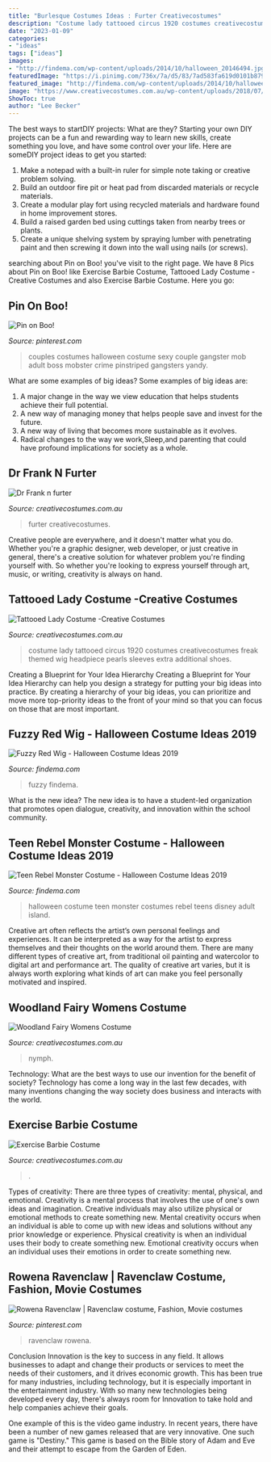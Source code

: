 ```yaml
---
title: "Burlesque Costumes Ideas : Furter Creativecostumes"
description: "Costume lady tattooed circus 1920 costumes creativecostumes freak themed wig headpiece pearls sleeves extra additional shoes"
date: "2023-01-09"
categories:
- "ideas"
tags: ["ideas"]
images:
- "http://findema.com/wp-content/uploads/2014/10/halloween_20146494.jpg"
featuredImage: "https://i.pinimg.com/736x/7a/d5/83/7ad583fa619d0101b879cd5b282fc88d.jpg"
featured_image: "http://findema.com/wp-content/uploads/2014/10/halloween_20146014.jpg"
image: "https://www.creativecostumes.com.au/wp-content/uploads/2018/07/CC_April_18_172-768x1024.jpg"
ShowToc: true
author: "Lee Becker"
---
```



The best ways to startDIY projects: What are they?
Starting your own DIY projects can be a fun and rewarding way to learn new skills, create something you love, and have some control over your life. Here are someDIY project ideas to get you started: 
1. Make a notepad with a built-in ruler for simple note taking or creative problem solving.
2. Build an outdoor fire pit or heat pad from discarded materials or recycle materials. 
3. Create a modular play fort using recycled materials and hardware found in home improvement stores. 
4. Build a raised garden bed using cuttings taken from nearby trees or plants. 
5. Create a unique shelving system by spraying lumber with penetrating paint and then screwing it down into the wall using nails (or screws).

	

		
searching about Pin on Boo! you've visit to the right page. We have 8 Pics about Pin on Boo! like Exercise Barbie Costume, Tattooed Lady Costume -Creative Costumes and also Exercise Barbie Costume. Here you go:
		
    
## Pin On Boo!

<img loading=lazy src="https://i.pinimg.com/736x/10/56/20/10562094506cd2280e6cb2c0d026557d--sexy-couples-costumes-halloween-couples.jpg" onerror="this.onerror=null;this.src='https://tse1.mm.bing.net/th?id=OIP.FI-ylTx-V-QhadzHF6gedAHaNV&amp;pid=15.1';" alt="Pin on Boo!">

_Source: pinterest.com_

>couples costumes halloween costume sexy couple gangster mob adult boss mobster crime pinstriped gangsters yandy. 

	

What are some examples of big ideas?
Some examples of big ideas are: 
1. A major change in the way we view education that helps students achieve their full potential. 
2. A new way of managing money that helps people save and invest for the future. 
3. A new way of living that becomes more sustainable as it evolves. 
4. Radical changes to the way we work,Sleep,and parenting that could have profound implications for society as a whole.

    
## Dr Frank N Furter

<img loading=lazy src="https://www.creativecostumes.com.au/wp-content/uploads/2012/09/Frank-n-Furter-1-697x1024.jpg" onerror="this.onerror=null;this.src='https://tse2.mm.bing.net/th?id=OIP.bo-8DSv1nXIiZnXIu6GDtgHaK4&amp;pid=15.1';" alt="Dr Frank n furter">

_Source: creativecostumes.com.au_

>furter creativecostumes. 

	

Creative people are everywhere, and it doesn't matter what you do. Whether you're a graphic designer, web developer, or just creative in general, there's a creative solution for whatever problem you're finding yourself with. So whether you're looking to express yourself through art, music, or writing, creativity is always on hand.

    
## Tattooed Lady Costume -Creative Costumes

<img loading=lazy src="https://www.creativecostumes.com.au/wp-content/uploads/2013/06/P1030672.jpg" onerror="this.onerror=null;this.src='https://tse4.mm.bing.net/th?id=OIP.6_XjBWrSRMKO-VjQFGIawQHaMm&amp;pid=15.1';" alt="Tattooed Lady Costume -Creative Costumes">

_Source: creativecostumes.com.au_

>costume lady tattooed circus 1920 costumes creativecostumes freak themed wig headpiece pearls sleeves extra additional shoes. 

	

Creating a Blueprint for Your Idea Hierarchy
Creating a Blueprint for Your Idea Hierarchy can help you design a strategy for putting your big ideas into practice. By creating a hierarchy of your big ideas, you can prioritize and move more top-priority ideas to the front of your mind so that you can focus on those that are most important.

    
## Fuzzy Red Wig - Halloween Costume Ideas 2019

<img loading=lazy src="http://findema.com/wp-content/uploads/2014/10/halloween_20146494.jpg" onerror="this.onerror=null;this.src='https://tse2.mm.bing.net/th?id=OIP.Dfft8ysuoAgBwDhtk_bEjAHaKl&amp;pid=15.1';" alt="Fuzzy Red Wig - Halloween Costume Ideas 2019">

_Source: findema.com_

>fuzzy findema. 

	

What is the new idea?
The new idea is to have a student-led organization that promotes open dialogue, creativity, and innovation within the school community.

    
## Teen Rebel Monster Costume - Halloween Costume Ideas 2019

<img loading=lazy src="http://findema.com/wp-content/uploads/2014/10/halloween_20146014.jpg" onerror="this.onerror=null;this.src='https://tse3.mm.bing.net/th?id=OIP.8Xas301NA3P4LMk7jUaGSQHaKl&amp;pid=15.1';" alt="Teen Rebel Monster Costume - Halloween Costume Ideas 2019">

_Source: findema.com_

>halloween costume teen monster costumes rebel teens disney adult island. 

	

Creative art often reflects the artist’s own personal feelings and experiences. It can be interpreted as a way for the artist to express themselves and their thoughts on the world around them. There are many different types of creative art, from traditional oil painting and watercolor to digital art and performance art. The quality of creative art varies, but it is always worth exploring what kinds of art can make you feel personally motivated and inspired.

    
## Woodland Fairy Womens Costume

<img loading=lazy src="https://www.creativecostumes.com.au/wp-content/uploads/2017/03/fairy-510x680.jpg" onerror="this.onerror=null;this.src='https://tse2.mm.bing.net/th?id=OIP.ro5xwVPa2qAAPqKhe4o93gHaJ4&amp;pid=15.1';" alt="Woodland Fairy Womens Costume">

_Source: creativecostumes.com.au_

>nymph. 

	

Technology: What are the best ways to use our invention for the benefit of society?
Technology has come a long way in the last few decades, with many inventions changing the way society does business and interacts with the world.

    
## Exercise Barbie Costume

<img loading=lazy src="https://www.creativecostumes.com.au/wp-content/uploads/2018/07/CC_April_18_172-768x1024.jpg" onerror="this.onerror=null;this.src='https://tse4.mm.bing.net/th?id=OIP.yqjWStQrU9-DVww3BiHTuwHaJ4&amp;pid=15.1';" alt="Exercise Barbie Costume">

_Source: creativecostumes.com.au_

>. 

	

Types of creativity: There are three types of creativity: mental, physical, and emotional.
Creativity is a mental process that involves the use of one's own ideas and imagination. Creative individuals may also utilize physical or emotional methods to create something new. Mental creativity occurs when an individual is able to come up with new ideas and solutions without any prior knowledge or experience. Physical creativity is when an individual uses their body to create something new. Emotional creativity occurs when an individual uses their emotions in order to create something new.

    
## Rowena Ravenclaw | Ravenclaw Costume, Fashion, Movie Costumes

<img loading=lazy src="https://i.pinimg.com/736x/7a/d5/83/7ad583fa619d0101b879cd5b282fc88d.jpg" onerror="this.onerror=null;this.src='https://tse1.mm.bing.net/th?id=OIP.dOKNEXwxT62XaS9xQCadsgHaJ3&amp;pid=15.1';" alt="Rowena Ravenclaw | Ravenclaw costume, Fashion, Movie costumes">

_Source: pinterest.com_

>ravenclaw rowena. 

	

Conclusion
Innovation is the key to success in any field. It allows businesses to adapt and change their products or services to meet the needs of their customers, and it drives economic growth.
This has been true for many industries, including technology, but it is especially important in the entertainment industry. With so many new technologies being developed every day, there's always room for Innovation to take hold and help companies achieve their goals.

One example of this is the video game industry. In recent years, there have been a number of new games released that are very innovative. One such game is "Destiny." This game is based on the Bible story of Adam and Eve and their attempt to escape from the Garden of Eden.


